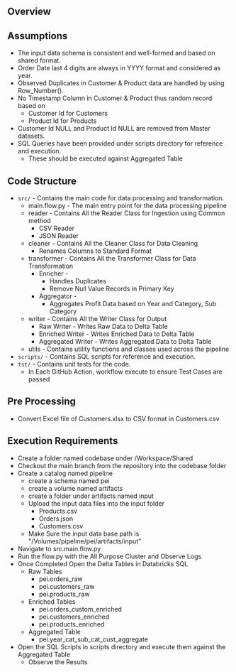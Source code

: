 ## Overview

## Assumptions

- The input data schema is consistent and well-formed and based on shared format.
- Order Date last 4 digits are always in YYYY format and considered as year.
- Observed Duplicates in Customer & Product data are handled by using Row_Number().
- No Timestamp Column in Customer & Product thus random record based on 
  - Customer Id for Customers
  - Product Id for Products
- Customer Id NULL and Product Id NULL are removed from Master datasets.
- SQL Queries have been provided under scripts directory for reference and execution.
  - These should be executed against Aggregated Table

## Code Structure
- `src/` - Contains the main code for data processing and transformation.
  - main.flow.py - The main entry point for the data processing pipeline
  - reader - Contains All the Reader Class for Ingestion using Common method
    - CSV Reader
    - JSON Reader
  - cleaner - Contains All the Cleaner Class for Data Cleaning
    - Renames Columns to Standard Format
  - transformer - Contains All the Transformer Class for Data Transformation
    - Enricher -
      - Handles Duplicates
      - Remove Null Value Records in Primary Key
    - Aggregator - 
      - Aggregates Profit Data based on Year and Category, Sub Category
  - writer - Contains All the Writer Class for Output
    - Raw Writer - Writes Raw Data to Delta Table
    - Enriched Writer - Writes Enriched Data to Delta Table
    - Aggregated Writer - Writes Aggregated Data to Delta Table
  - utils - Contains utility functions and classes used across the pipeline
- `scripts/` - Contains SQL scripts for reference and execution.
- `tst/` - Contains unit tests for the code.
  - In Each GitHub Action, workflow execute to ensure Test Cases are passed

## Pre Processing
- Convert Excel file of Customers.xlsx to CSV format in Customers.csv

## Execution Requirements
- Create a folder named codebase under /Workspace/Shared
- Checkout the main branch from the repository into the codebase folder
- Create a catalog named pipeline
  - create a schema named pei
  - create a volume named artifacts
  - create a folder under artifacts named input
  - Upload the input data files into the input folder
    - Products.csv
    - Orders.json
    - Customers.csv
  - Make Sure the input data base path is "/Volumes/pipeline/pei/artifacts/input"
- Navigate to src.main.flow.py
- Run the flow.py with the All Purpose Cluster and Observe Logs
- Once Completed Open the Delta Tables in Databricks SQL
  - Raw Tables
    - pei.orders_raw
    - pei.customers_raw
    - pei.products_raw
  - Enriched Tables
    - pei.orders_custom_enriched
    - pei.customers_enriched
    - pei.products_enriched
  - Aggregated Table
    - pei.year_cat_sub_cat_cust_aggregate 
- Open the SQL Scripts in scripts directory and execute them against the Aggregated Table
  - Observe the Results